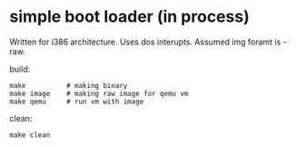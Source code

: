 # simple boot loader (in process)
Written for i386 architecture.
Uses dos interupts.
Assumed img foramt is - raw.

build:
```
make          # making binary
make image    # making raw image for qemu vm
make qemu     # run vm with image 
```

clean:
```
make clean
```


